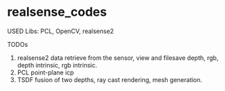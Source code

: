 # realsense_codes

USED Libs:
PCL, OpenCV, realsense2

TODOs
1. realsense2 data retrieve from the sensor, view and filesave depth, rgb, depth intrinsic, rgb intrinsic.
2. PCL point-plane icp
3. TSDF fusion of two depths, ray cast rendering, mesh generation.
